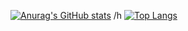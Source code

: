 [![Anurag's GitHub stats](https://github-readme-stats.vercel.app/api?username=yanming7521&show_icons=true&theme=synthwave&layout=default)](https://github.com/anuraghazra/github-readme-stats)
/h
[![Top Langs](https://github-readme-stats.vercel.app/api/top-langs/?username=yanming7521&layout=default)](https://github.com/anuraghazra/github-readme-stats)


